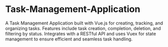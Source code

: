 # Task-Management-Application
A Task Management Application built with Vue.js for creating, tracking, and organizing tasks. Features include task creation, completion, deletion, and filtering by status. Integrates with a RESTful API and uses Vuex for state management to ensure efficient and seamless task handling.
